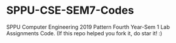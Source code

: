# SPPU-CSE-SEM7-Codes

SPPU Computer Engineering 2019 Pattern Fourth Year-Sem 1 Lab Assignments Code. (If this repo helped you fork it, do star it! :)
